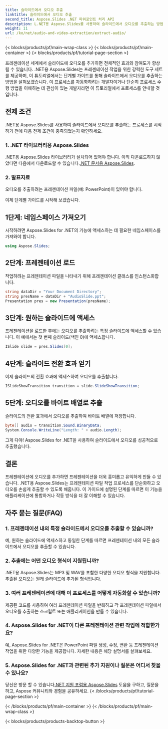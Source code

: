 ```yaml
---
title: 슬라이드에서 오디오 추출
linktitle: 슬라이드에서 오디오 추출
second_title: Aspose.Slides .NET 파워포인트 처리 API
description: L.NET용 Aspose.Slides를 사용하여 슬라이드에서 오디오를 추출하는 방법을 알아보세요. 이 단계별 가이드를 통해 프레젠테이션을 향상해 보세요.
weight: 11
url: /ko/net/audio-and-video-extraction/extract-audio/
---
```


{< blocks/products/pf/main-wrap-class >}
{< blocks/products/pf/main-container >}
{< blocks/products/pf/tutorial-page-section >}


프레젠테이션 세계에서 슬라이드에 오디오를 추가하면 전체적인 효과와 참여도가 향상될 수 있습니다. .NET용 Aspose.Slides는 프레젠테이션 작업을 위한 강력한 도구 세트를 제공하며, 이 튜토리얼에서는 단계별 가이드를 통해 슬라이드에서 오디오를 추출하는 방법을 살펴보겠습니다. 이 프로세스를 자동화하려는 개발자이거나 단순히 프로세스 수행 방법을 이해하는 데 관심이 있는 개발자라면 이 튜토리얼에서 프로세스를 안내할 것입니다.

## 전제 조건

.NET용 Aspose.Slides를 사용하여 슬라이드에서 오디오를 추출하는 프로세스를 시작하기 전에 다음 전제 조건이 충족되었는지 확인하세요.

### 1. .NET 라이브러리용 Aspose.Slides
 .NET용 Aspose.Slides 라이브러리가 설치되어 있어야 합니다. 아직 다운로드하지 않았다면 다음에서 다운로드할 수 있습니다.[.NET 문서용 Aspose.Slides](https://reference.aspose.com/slides/net/).

### 2. 발표자료
오디오를 추출하려는 프레젠테이션 파일(예: PowerPoint)이 있어야 합니다.

이제 단계별 가이드를 시작해 보겠습니다.

## 1단계: 네임스페이스 가져오기

시작하려면 Aspose.Slides for .NET의 기능에 액세스하는 데 필요한 네임스페이스를 가져와야 합니다.

```csharp
using Aspose.Slides;
```

## 2단계: 프레젠테이션 로드

작업하려는 프레젠테이션 파일을 나타내기 위해 프레젠테이션 클래스를 인스턴스화합니다.

```csharp
string dataDir = "Your Document Directory";
string presName = dataDir + "AudioSlide.ppt";
Presentation pres = new Presentation(presName);
```

## 3단계: 원하는 슬라이드에 액세스

프레젠테이션을 로드한 후에는 오디오를 추출하려는 특정 슬라이드에 액세스할 수 있습니다. 이 예에서는 첫 번째 슬라이드(색인 0)에 액세스합니다.

```csharp
ISlide slide = pres.Slides[0];
```

## 4단계: 슬라이드 전환 효과 얻기

이제 슬라이드의 전환 효과에 액세스하여 오디오를 추출합니다.

```csharp
ISlideShowTransition transition = slide.SlideShowTransition;
```

## 5단계: 오디오를 바이트 배열로 추출

슬라이드의 전환 효과에서 오디오를 추출하여 바이트 배열에 저장합니다.

```csharp
byte[] audio = transition.Sound.BinaryData;
System.Console.WriteLine("Length: " + audio.Length);
```

그게 다야! Aspose.Slides for .NET을 사용하여 슬라이드에서 오디오를 성공적으로 추출했습니다.

## 결론

프레젠테이션에 오디오를 추가하면 프레젠테이션을 더욱 흥미롭고 유익하게 만들 수 있습니다. .NET용 Aspose.Slides는 프레젠테이션 파일 작업 프로세스를 단순화하고 오디오를 손쉽게 추출할 수 있도록 해줍니다. 이 가이드에 설명된 단계를 따르면 이 기능을 애플리케이션에 통합하거나 작동 방식을 더 잘 이해할 수 있습니다.

## 자주 묻는 질문(FAQ)

### 1. 프레젠테이션 내의 특정 슬라이드에서 오디오를 추출할 수 있습니까?
예, 원하는 슬라이드에 액세스하고 동일한 단계를 따르면 프레젠테이션 내의 모든 슬라이드에서 오디오를 추출할 수 있습니다.

### 2. 추출에는 어떤 오디오 형식이 지원됩니까?
.NET용 Aspose.Slides는 MP3 및 WAV를 포함한 다양한 오디오 형식을 지원합니다. 추출된 오디오는 원래 슬라이드에 추가된 형식입니다.

### 3. 여러 프레젠테이션에 대해 이 프로세스를 어떻게 자동화할 수 있습니까?
제공된 코드를 사용하여 여러 프레젠테이션 파일을 반복하고 각 프레젠테이션 파일에서 오디오를 추출하는 스크립트 또는 애플리케이션을 만들 수 있습니다.

### 4. Aspose.Slides for .NET이 다른 프레젠테이션 관련 작업에 적합한가요?
예, Aspose.Slides for .NET은 PowerPoint 파일 생성, 수정, 변환 등 프레젠테이션 작업을 위한 다양한 기능을 제공합니다. 자세한 내용은 해당 설명서를 살펴보세요.

### 5. Aspose.Slides for .NET과 관련된 추가 지원이나 질문은 어디서 찾을 수 있나요?
 당신은 방문 할 수 있습니다[.NET 지원 포럼용 Aspose.Slides](https://forum.aspose.com/) 도움을 구하고, 질문을 하고, Aspose 커뮤니티와 경험을 공유하세요.
{< /blocks/products/pf/tutorial-page-section >}

{< /blocks/products/pf/main-container >}
{< /blocks/products/pf/main-wrap-class >}

{< blocks/products/products-backtop-button >}
